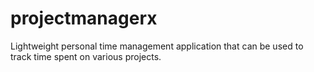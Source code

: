 projectmanagerx
===============

Lightweight personal time management application that can be used to track time spent on various projects.
